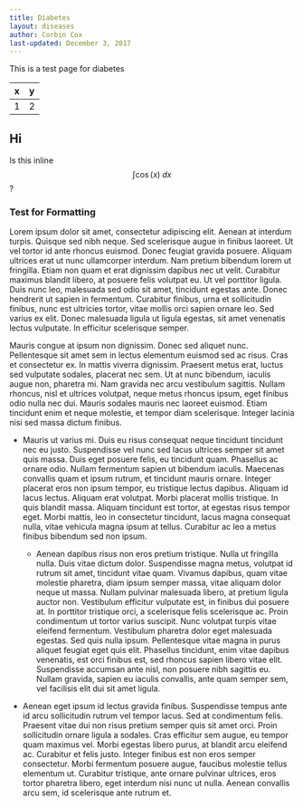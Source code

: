 ```yaml
---
title: Diabetes
layout: diseases
author: Corbin Cox
last-updated: December 3, 2017
---
```


This is a test page for diabetes

| x    | y    |
| ---- | ---- |
| 1    | 2    |

## Hi

Is this inline $$\int \cos(x)\; dx$$?

### Test for Formatting

Lorem ipsum dolor sit amet, consectetur adipiscing elit. Aenean at interdum turpis. Quisque sed nibh neque. Sed scelerisque augue in finibus laoreet. Ut vel tortor id ante rhoncus euismod. Donec feugiat gravida posuere. Aliquam ultrices erat ut nunc ullamcorper interdum. Nam pretium bibendum lorem ut fringilla. Etiam non quam et erat dignissim dapibus nec ut velit. Curabitur maximus blandit libero, at posuere felis volutpat eu. Ut vel porttitor ligula. Duis nunc leo, malesuada sed odio sit amet, tincidunt egestas ante. Donec hendrerit ut sapien in fermentum. Curabitur finibus, urna et sollicitudin finibus, nunc est ultricies tortor, vitae mollis orci sapien ornare leo. Sed varius ex elit. Donec malesuada ligula ut ligula egestas, sit amet venenatis lectus vulputate. In efficitur scelerisque semper.

Mauris congue at ipsum non dignissim. Donec sed aliquet nunc. Pellentesque sit amet sem in lectus elementum euismod sed ac risus. Cras et consectetur ex. In mattis viverra dignissim. Praesent metus erat, luctus sed vulputate sodales, placerat nec sem. Ut at nunc bibendum, iaculis augue non, pharetra mi. Nam gravida nec arcu vestibulum sagittis. Nullam rhoncus, nisl et ultrices volutpat, neque metus rhoncus ipsum, eget finibus odio nulla nec dui. Mauris sodales mauris nec laoreet euismod. Etiam tincidunt enim et neque molestie, et tempor diam scelerisque. Integer lacinia nisi sed massa dictum finibus.

* Mauris ut varius mi. Duis eu risus consequat neque tincidunt tincidunt nec eu justo. Suspendisse vel nunc sed lacus ultrices semper sit amet quis massa. Duis eget posuere felis, eu tincidunt quam. Phasellus ac ornare odio. Nullam fermentum sapien ut bibendum iaculis. Maecenas convallis quam et ipsum rutrum, et tincidunt mauris ornare. Integer placerat eros non ipsum tempor, eu tristique lectus dapibus. Aliquam id lacus lectus. Aliquam erat volutpat. Morbi placerat mollis tristique. In quis blandit massa. Aliquam tincidunt est tortor, at egestas risus tempor eget. Morbi mattis, leo in consectetur tincidunt, lacus magna consequat nulla, vitae vehicula magna ipsum at tellus. Curabitur ac leo a metus finibus bibendum sed non ipsum.

  * Aenean dapibus risus non eros pretium tristique. Nulla ut fringilla nulla. Duis vitae dictum dolor. Suspendisse magna metus, volutpat id rutrum sit amet, tincidunt vitae quam. Vivamus dapibus, quam vitae molestie pharetra, diam ipsum semper massa, vitae aliquam dolor neque ut massa. Nullam pulvinar malesuada libero, at pretium ligula auctor non. Vestibulum efficitur vulputate est, in finibus dui posuere at. In porttitor tristique orci, a scelerisque felis scelerisque ac. Proin condimentum ut tortor varius suscipit. Nunc volutpat turpis vitae eleifend fermentum. Vestibulum pharetra dolor eget malesuada egestas. Sed quis nulla ipsum. Pellentesque vitae magna in purus aliquet feugiat eget quis elit. Phasellus tincidunt, enim vitae dapibus venenatis, est orci finibus est, sed rhoncus sapien libero vitae elit. Suspendisse accumsan ante nisl, non posuere nibh sagittis eu. Nullam gravida, sapien eu iaculis convallis, ante quam semper sem, vel facilisis elit dui sit amet ligula.

* Aenean eget ipsum id lectus gravida finibus. Suspendisse tempus ante id arcu sollicitudin rutrum vel tempor lacus. Sed at condimentum felis. Praesent vitae dui non risus pretium semper quis sit amet orci. Proin sollicitudin ornare ligula a sodales. Cras efficitur sem augue, eu tempor quam maximus vel. Morbi egestas libero purus, at blandit arcu eleifend ac. Curabitur et felis justo. Integer finibus est non eros semper consectetur. Morbi fermentum posuere augue, faucibus molestie tellus elementum ut. Curabitur tristique, ante ornare pulvinar ultrices, eros tortor pharetra libero, eget interdum nisi nunc ut nulla. Aenean convallis arcu sem, id scelerisque ante rutrum et.
